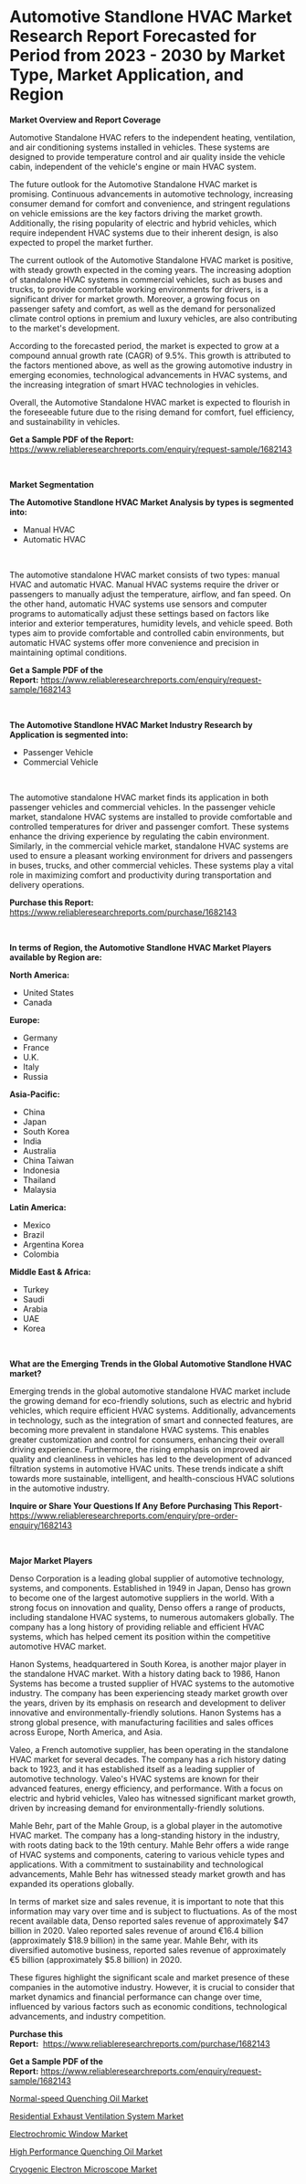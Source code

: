 <p><h1>Automotive Standlone HVAC Market Research Report Forecasted for Period from 2023 -  2030 by Market Type, Market Application, and Region</h1></p><p><strong>Market Overview and Report Coverage</strong></p>
<p><p>Automotive Standalone HVAC refers to the independent heating, ventilation, and air conditioning systems installed in vehicles. These systems are designed to provide temperature control and air quality inside the vehicle cabin, independent of the vehicle's engine or main HVAC system.</p><p>The future outlook for the Automotive Standalone HVAC market is promising. Continuous advancements in automotive technology, increasing consumer demand for comfort and convenience, and stringent regulations on vehicle emissions are the key factors driving the market growth. Additionally, the rising popularity of electric and hybrid vehicles, which require independent HVAC systems due to their inherent design, is also expected to propel the market further.</p><p>The current outlook of the Automotive Standalone HVAC market is positive, with steady growth expected in the coming years. The increasing adoption of standalone HVAC systems in commercial vehicles, such as buses and trucks, to provide comfortable working environments for drivers, is a significant driver for market growth. Moreover, a growing focus on passenger safety and comfort, as well as the demand for personalized climate control options in premium and luxury vehicles, are also contributing to the market's development.</p><p>According to the forecasted period, the market is expected to grow at a compound annual growth rate (CAGR) of 9.5%. This growth is attributed to the factors mentioned above, as well as the growing automotive industry in emerging economies, technological advancements in HVAC systems, and the increasing integration of smart HVAC technologies in vehicles.</p><p>Overall, the Automotive Standalone HVAC market is expected to flourish in the foreseeable future due to the rising demand for comfort, fuel efficiency, and sustainability in vehicles.</p></p>
<p><strong>Get a Sample PDF of the Report:</strong> <a href="https://www.reliableresearchreports.com/enquiry/request-sample/1682143">https://www.reliableresearchreports.com/enquiry/request-sample/1682143</a></p>
<p>&nbsp;</p>
<p><strong>Market Segmentation</strong></p>
<p><strong>The Automotive Standlone HVAC Market Analysis by types is segmented into:</strong></p>
<p><ul><li>Manual HVAC</li><li>Automatic HVAC</li></ul></p>
<p>&nbsp;</p>
<p><p>The automotive standalone HVAC market consists of two types: manual HVAC and automatic HVAC. Manual HVAC systems require the driver or passengers to manually adjust the temperature, airflow, and fan speed. On the other hand, automatic HVAC systems use sensors and computer programs to automatically adjust these settings based on factors like interior and exterior temperatures, humidity levels, and vehicle speed. Both types aim to provide comfortable and controlled cabin environments, but automatic HVAC systems offer more convenience and precision in maintaining optimal conditions.</p></p>
<p><strong>Get a Sample PDF of the Report:</strong>&nbsp;<a href="https://www.reliableresearchreports.com/enquiry/request-sample/1682143">https://www.reliableresearchreports.com/enquiry/request-sample/1682143</a></p>
<p>&nbsp;</p>
<p><strong>The Automotive Standlone HVAC Market Industry Research by Application is segmented into:</strong></p>
<p><ul><li>Passenger Vehicle</li><li>Commercial Vehicle</li></ul></p>
<p>&nbsp;</p>
<p><p>The automotive standalone HVAC market finds its application in both passenger vehicles and commercial vehicles. In the passenger vehicle market, standalone HVAC systems are installed to provide comfortable and controlled temperatures for driver and passenger comfort. These systems enhance the driving experience by regulating the cabin environment. Similarly, in the commercial vehicle market, standalone HVAC systems are used to ensure a pleasant working environment for drivers and passengers in buses, trucks, and other commercial vehicles. These systems play a vital role in maximizing comfort and productivity during transportation and delivery operations.</p></p>
<p><strong>Purchase this Report:</strong>&nbsp; <a href="https://www.reliableresearchreports.com/purchase/1682143">https://www.reliableresearchreports.com/purchase/1682143</a></p>
<p>&nbsp;</p>
<p><strong>In terms of Region, the Automotive Standlone HVAC Market Players available by Region are:</strong></p>
<p>
    <p> <strong> North America: </strong>
        <ul>
            <li>United States</li>
            <li>Canada</li>
        </ul>
        </p> 
    <p> <strong> Europe: </strong>
        <ul>
            <li>Germany</li>
            <li>France</li>
            <li>U.K.</li>
            <li>Italy</li>
            <li>Russia</li>
        </ul>
        </p> 
    <p> <strong> Asia-Pacific: </strong>
        <ul>
            <li>China</li>
            <li>Japan</li>
            <li>South Korea</li>
            <li>India</li>
            <li>Australia</li>
            <li>China Taiwan</li>
            <li>Indonesia</li>
            <li>Thailand</li>
            <li>Malaysia</li>
        </ul>
        </p> 
    <p> <strong> Latin America: </strong>
        <ul>
            <li>Mexico</li>
            <li>Brazil</li>
            <li>Argentina Korea</li>
            <li>Colombia</li>
        </ul>
        </p> 
    <p> <strong> Middle East & Africa: </strong>
        <ul>
            <li>Turkey</li>
            <li>Saudi</li>
            <li>Arabia</li>
            <li>UAE</li>
            <li>Korea</li>
        </ul>
    </p>
    </p>
<p>&nbsp;</p>
<p><strong>What are the Emerging Trends in the Global Automotive Standlone HVAC market?</strong></p>
<p><p>Emerging trends in the global automotive standalone HVAC market include the growing demand for eco-friendly solutions, such as electric and hybrid vehicles, which require efficient HVAC systems. Additionally, advancements in technology, such as the integration of smart and connected features, are becoming more prevalent in standalone HVAC systems. This enables greater customization and control for consumers, enhancing their overall driving experience. Furthermore, the rising emphasis on improved air quality and cleanliness in vehicles has led to the development of advanced filtration systems in automotive HVAC units. These trends indicate a shift towards more sustainable, intelligent, and health-conscious HVAC solutions in the automotive industry.</p></p>
<p><strong>Inquire or Share Your Questions If Any Before Purchasing This Report</strong>- <a href="https://www.reliableresearchreports.com/enquiry/pre-order-enquiry/1682143">https://www.reliableresearchreports.com/enquiry/pre-order-enquiry/1682143</a></p>
<p>&nbsp;</p>
<p><strong>Major Market Players</strong></p>
<p><p>Denso Corporation is a leading global supplier of automotive technology, systems, and components. Established in 1949 in Japan, Denso has grown to become one of the largest automotive suppliers in the world. With a strong focus on innovation and quality, Denso offers a range of products, including standalone HVAC systems, to numerous automakers globally. The company has a long history of providing reliable and efficient HVAC systems, which has helped cement its position within the competitive automotive HVAC market.</p><p>Hanon Systems, headquartered in South Korea, is another major player in the standalone HVAC market. With a history dating back to 1986, Hanon Systems has become a trusted supplier of HVAC systems to the automotive industry. The company has been experiencing steady market growth over the years, driven by its emphasis on research and development to deliver innovative and environmentally-friendly solutions. Hanon Systems has a strong global presence, with manufacturing facilities and sales offices across Europe, North America, and Asia.</p><p>Valeo, a French automotive supplier, has been operating in the standalone HVAC market for several decades. The company has a rich history dating back to 1923, and it has established itself as a leading supplier of automotive technology. Valeo's HVAC systems are known for their advanced features, energy efficiency, and performance. With a focus on electric and hybrid vehicles, Valeo has witnessed significant market growth, driven by increasing demand for environmentally-friendly solutions.</p><p>Mahle Behr, part of the Mahle Group, is a global player in the automotive HVAC market. The company has a long-standing history in the industry, with roots dating back to the 19th century. Mahle Behr offers a wide range of HVAC systems and components, catering to various vehicle types and applications. With a commitment to sustainability and technological advancements, Mahle Behr has witnessed steady market growth and has expanded its operations globally.</p><p>In terms of market size and sales revenue, it is important to note that this information may vary over time and is subject to fluctuations. As of the most recent available data, Denso reported sales revenue of approximately $47 billion in 2020. Valeo reported sales revenue of around €16.4 billion (approximately $18.9 billion) in the same year. Mahle Behr, with its diversified automotive business, reported sales revenue of approximately €5 billion (approximately $5.8 billion) in 2020.</p><p>These figures highlight the significant scale and market presence of these companies in the automotive industry. However, it is crucial to consider that market dynamics and financial performance can change over time, influenced by various factors such as economic conditions, technological advancements, and industry competition.</p></p>
<p><strong>Purchase this Report:</strong>&nbsp;&nbsp;<a href="https://www.reliableresearchreports.com/purchase/1682143">https://www.reliableresearchreports.com/purchase/1682143</a></p>
<p></p>
<p><strong>Get a Sample PDF of the Report:</strong>&nbsp;<a href="https://www.reliableresearchreports.com/enquiry/request-sample/1682143">https://www.reliableresearchreports.com/enquiry/request-sample/1682143</a></p>
<p><p><a href="https://www.linkedin.com/pulse/normal-speed-quenching-oil-market-size-2023-2030-global/">Normal-speed Quenching Oil Market</a></p><p><a href="https://www.linkedin.com/pulse/residential-exhaust-ventilation-system-market-share-amp/">Residential Exhaust Ventilation System Market</a></p><p><a href="https://medium.com/@nayelibosco/electrochromic-window-market-size-growth-forecast-2023-2030-961b29ae6b50">Electrochromic Window Market</a></p><p><a href="https://www.linkedin.com/pulse/high-performance-quenching-oil-market-research-report-unlocks/">High Performance Quenching Oil Market</a></p><p><a href="https://medium.com/@shubham99912151/cryogenic-electron-microscope-market-size-growth-forecast-2023-2030-2e072b3a35e2">Cryogenic Electron Microscope Market</a></p></p>